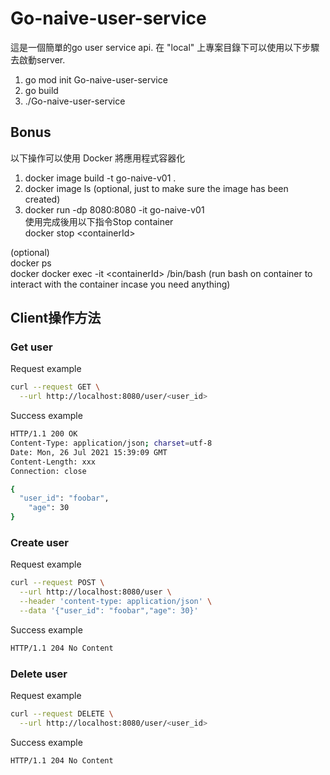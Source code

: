 <p>

# Go-naive-user-service
這是一個簡單的go user service api. 在 "local" 上專案目錄下可以使用以下步驟去啟動server. <br>
1. go mod init Go-naive-user-service<br>
2. go build<br>
3. ./Go-naive-user-service<br>

## Bonus
以下操作可以使用 Docker 將應用程式容器化 <br>
1. docker image build -t go-naive-v01 . 
2. docker image ls (optional, just to make sure the image has been created) <br>
3. docker run -dp 8080:8080 -it go-naive-v01 <br>
使用完成後用以下指令Stop container<br>
   docker stop \<containerId\>
	
(optional) <br>
docker ps <to look for process status> <br>
docker docker exec -it \<containerId\> /bin/bash (run bash on container to interact with the container incase you need anything)

## Client操作方法
### Get user

Request example
```bash
curl --request GET \
  --url http://localhost:8080/user/<user_id>
```

Success example

```bash
HTTP/1.1 200 OK
Content-Type: application/json; charset=utf-8
Date: Mon, 26 Jul 2021 15:39:09 GMT
Content-Length: xxx
Connection: close

{
  "user_id": "foobar",
	"age": 30
}
```

### Create user

Request example

```bash
curl --request POST \
  --url http://localhost:8080/user \
  --header 'content-type: application/json' \
  --data '{"user_id": "foobar","age": 30}'
```

Success example

```bash
HTTP/1.1 204 No Content
```

### Delete user

Request example

```bash
curl --request DELETE \
  --url http://localhost:8080/user/<user_id>
```
Success example

```bash
HTTP/1.1 204 No Content
```
<p>
